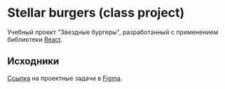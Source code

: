 # Stellar burgers (class project)

Учебный проект "Звездные бургеры", разработанный с применением библиотеки [React](https://reactjs.org/).

## Исходники

[Ссылка](https://www.figma.com/file/ocw9a6hNGeAejl4F3G9fp8/React-_-%D0%9F%D1%80%D0%BE%D0%B5%D0%BA%D1%82%D0%BD%D1%8B%D0%B5-%D0%B7%D0%B0%D0%B4%D0%B0%D1%87%D0%B8-(3-%D0%BC%D0%B5%D1%81%D1%8F%D1%86%D0%B0)_external_link?node-id=2%3A1) на проектные задачи в [Figma](https://www.figma.com).


